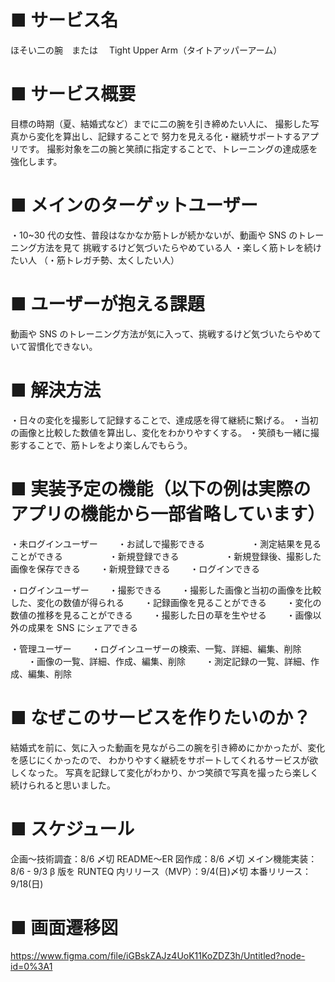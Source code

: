 # ■ サービス名

ほそい二の腕　または　 Tight Upper Arm（タイトアッパーアーム）

# ■ サービス概要

目標の時期（夏、結婚式など）までに二の腕を引き締めたい人に、
撮影した写真から変化を算出し、記録することで
努力を見える化・継続サポートするアプリです。
撮影対象を二の腕と笑顔に指定することで、トレーニングの達成感を強化します。

# ■ メインのターゲットユーザー

・10~30 代の女性、普段はなかなか筋トレが続かないが、動画や SNS のトレーニング方法を見て
挑戦するけど気づいたらやめている人
・楽しく筋トレを続けたい人
（・筋トレガチ勢、太くしたい人）

# ■ ユーザーが抱える課題

動画や SNS のトレーニング方法が気に入って、挑戦するけど気づいたらやめていて習慣化できない。

# ■ 解決方法

・日々の変化を撮影して記録することで、達成感を得て継続に繋げる。
・当初の画像と比較した数値を算出し、変化をわかりやすくする。
・笑顔も一緒に撮影することで、筋トレをより楽しんでもらう。

# ■ 実装予定の機能（以下の例は実際のアプリの機能から一部省略しています）

・未ログインユーザー
　　・お試しで撮影できる
　　　　　・測定結果を見ることができる
　　　　　・新規登録できる
　　　　　・新規登録後、撮影した画像を保存できる
　　・新規登録できる
　　・ログインできる

・ログインユーザー
　　・撮影できる
　　・撮影した画像と当初の画像を比較した、変化の数値が得られる
　　・記録画像を見ることができる
　　・変化の数値の推移を見ることができる
　　・撮影した日の草を生やせる
　　・画像以外の成果を SNS にシェアできる

・管理ユーザー
　　・ログインユーザーの検索、一覧、詳細、編集、削除
　　・画像の一覧、詳細、作成、編集、削除
　　・測定記録の一覧、詳細、作成、編集、削除

# ■ なぜこのサービスを作りたいのか？

結婚式を前に、気に入った動画を見ながら二の腕を引き締めにかかったが、変化を感じにくかったので、
わかりやすく継続をサポートしてくれるサービスが欲しくなった。
写真を記録して変化がわかり、かつ笑顔で写真を撮ったら楽しく続けられると思いました。

# ■ スケジュール

企画〜技術調査：8/6 〆切
README〜ER 図作成：8/6 〆切
メイン機能実装：8/6 - 9/3
β 版を RUNTEQ 内リリース（MVP）：9/4(日)〆切
本番リリース：9/18(日)

# ■ 画面遷移図

https://www.figma.com/file/iGBskZAJz4UoK11KoZDZ3h/Untitled?node-id=0%3A1
